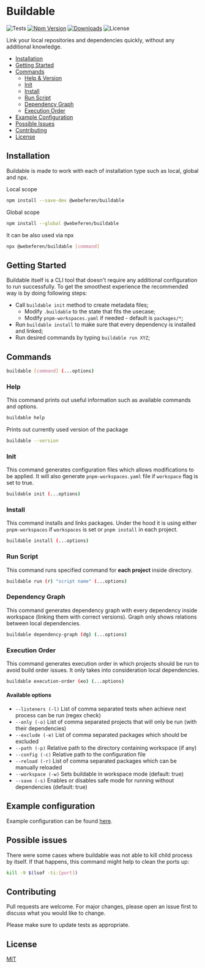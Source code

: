 # Buildable

![Tests](https://github.com/webeferen/buildable/actions/workflows/ci.yml/badge.svg?branch=main)
[![Npm Version](https://img.shields.io/npm/v/@webeferen/buildable)](https://www.npmjs.com/package/@webeferen/buildable)
[![Downloads](https://img.shields.io/npm/dm/@webeferen/buildable?label=Downloads)](https://www.npmjs.com/package/@webeferen/buildable)
![License](https://img.shields.io/npm/l/@webeferen/buildable)

Link your local repositories and dependencies quickly, without any additional knowledge.

- [Installation](#installation)
- [Getting Started](#getting-started)
- [Commands](#commands)
  - [Help & Version](#help)
  - [Init](#init)
  - [Install](#install)
  - [Run Script](#run-script)
  - [Dependency Graph](#dependency-graph)
  - [Execution Order](#execution-order)
- [Example Configuration](#example-configuration)
- [Possible Issues](#possible-issues)
- [Contributing](#contributing)
- [License](#license)

## Installation

Buildable is made to work with each of installation type such as local, global and npx.

Local scope

```bash
npm install --save-dev @webeferen/buildable
```

Global scope

```bash
npm install --global @webeferen/buildable
```

It can be also used via npx

```bash
npx @webeferen/buildable [command]
```

## Getting Started

Buildable itself is a CLI tool that doesn't require any additional configuration to run successfully. To get the smoothest experience the recommended way is by doing following steps:

- Call `buildable init` method to create metadata files;
  - Modify `.buildable` to the state that fits the usecase;
  - Modify `pnpm-workspaces.yaml` if needed - default is `packages/*`;
- Run `buildable install` to make sure that every dependency is installed and linked;
- Run desired commands by typing `buildable run XYZ`;

## Commands

```bash
buildable [command] (...options)
```

### Help

This command prints out useful information such as available commands and options.

```bash
buildable help
```

Prints out currently used version of the package

```bash
buildable --version
```

### Init

This command generates configuration files which allows modifications to be applied. It will also generate `pnpm-workspaces.yaml` file if `workspace` flag is set to true.

```bash
buildable init (...options)
```

### Install

This command installs and links packages. Under the hood it is using either `pnpm-workspaces` if `workspaces` is set or `pnpm install` in each project.

```bash
buildable install (...options)
```

### Run Script

This command runs specified command for **each project** inside directory.

```bash
buildable run (r) "script name" (...options)
```

### Dependency Graph

This command generates dependency graph with every dependency inside workspace (linking them with correct versions). Graph only shows relations between local dependencies.

```bash
buildable dependency-graph (dg) (...options)
```

### Execution Order

This command generates execution order in which projects should be run to avoid build order issues. It only takes into consideration local dependencies.

```bash
buildable execution-order (eo) (...options)
```

#### Available options

- `--listeners (-l)` List of comma separated texts when achieve next process can be run (regex check)
- `--only (-o)` List of comma separated projects that will only be run (with their dependencies)
- `--exclude (-e)` List of comma separated packages which should be excluded
- `--path (-p)` Relative path to the directory containing workspace (if any)
- `--config (-c)` Relative path to the configuration file
- `--reload (-r)` List of comma separated packages which can be manually reloaded
- `--workspace (-w)` Sets buildable in workspace mode (default: true)
- `--save (-s)` Enables or disables safe mode for running without dependencies (default: true)

## Example configuration

Example configuration can be found [here](EXAMPLE.md).

## Possible issues

There were some cases where buildable was not able to kill child process by itself. If that happens, this command might help to clean the ports up:

```bash
kill -9 $(lsof -ti:[port])
```

## Contributing

Pull requests are welcome. For major changes, please open an issue first
to discuss what you would like to change.

Please make sure to update tests as appropriate.

## License

[MIT](https://choosealicense.com/licenses/mit/)
